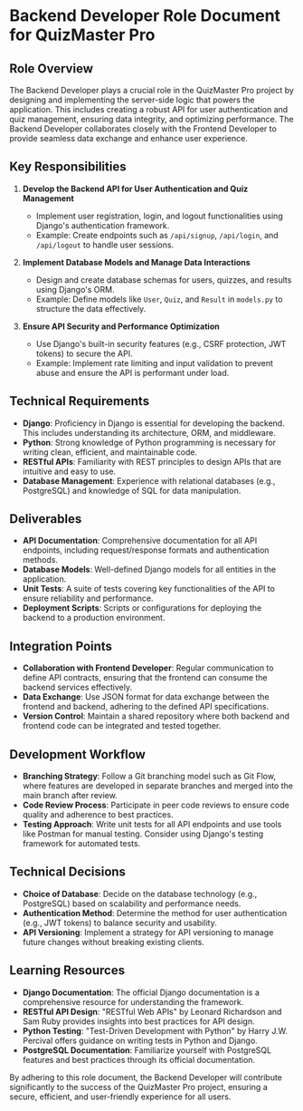 # Backend Developer Role Document for QuizMaster Pro

## Role Overview
The Backend Developer plays a crucial role in the QuizMaster Pro project by designing and implementing the server-side logic that powers the application. This includes creating a robust API for user authentication and quiz management, ensuring data integrity, and optimizing performance. The Backend Developer collaborates closely with the Frontend Developer to provide seamless data exchange and enhance user experience.

## Key Responsibilities

1. **Develop the Backend API for User Authentication and Quiz Management**
   - Implement user registration, login, and logout functionalities using Django's authentication framework.
   - Example: Create endpoints such as `/api/signup`, `/api/login`, and `/api/logout` to handle user sessions.

2. **Implement Database Models and Manage Data Interactions**
   - Design and create database schemas for users, quizzes, and results using Django's ORM.
   - Example: Define models like `User`, `Quiz`, and `Result` in `models.py` to structure the data effectively.

3. **Ensure API Security and Performance Optimization**
   - Use Django's built-in security features (e.g., CSRF protection, JWT tokens) to secure the API.
   - Example: Implement rate limiting and input validation to prevent abuse and ensure the API is performant under load.

## Technical Requirements

- **Django**: Proficiency in Django is essential for developing the backend. This includes understanding its architecture, ORM, and middleware.
- **Python**: Strong knowledge of Python programming is necessary for writing clean, efficient, and maintainable code.
- **RESTful APIs**: Familiarity with REST principles to design APIs that are intuitive and easy to use.
- **Database Management**: Experience with relational databases (e.g., PostgreSQL) and knowledge of SQL for data manipulation.

## Deliverables

- **API Documentation**: Comprehensive documentation for all API endpoints, including request/response formats and authentication methods.
- **Database Models**: Well-defined Django models for all entities in the application.
- **Unit Tests**: A suite of tests covering key functionalities of the API to ensure reliability and performance.
- **Deployment Scripts**: Scripts or configurations for deploying the backend to a production environment.

## Integration Points

- **Collaboration with Frontend Developer**: Regular communication to define API contracts, ensuring that the frontend can consume the backend services effectively.
- **Data Exchange**: Use JSON format for data exchange between the frontend and backend, adhering to the defined API specifications.
- **Version Control**: Maintain a shared repository where both backend and frontend code can be integrated and tested together.

## Development Workflow

- **Branching Strategy**: Follow a Git branching model such as Git Flow, where features are developed in separate branches and merged into the main branch after review.
- **Code Review Process**: Participate in peer code reviews to ensure code quality and adherence to best practices.
- **Testing Approach**: Write unit tests for all API endpoints and use tools like Postman for manual testing. Consider using Django's testing framework for automated tests.

## Technical Decisions

- **Choice of Database**: Decide on the database technology (e.g., PostgreSQL) based on scalability and performance needs.
- **Authentication Method**: Determine the method for user authentication (e.g., JWT tokens) to balance security and usability.
- **API Versioning**: Implement a strategy for API versioning to manage future changes without breaking existing clients.

## Learning Resources

- **Django Documentation**: The official Django documentation is a comprehensive resource for understanding the framework.
- **RESTful API Design**: "RESTful Web APIs" by Leonard Richardson and Sam Ruby provides insights into best practices for API design.
- **Python Testing**: "Test-Driven Development with Python" by Harry J.W. Percival offers guidance on writing tests in Python and Django.
- **PostgreSQL Documentation**: Familiarize yourself with PostgreSQL features and best practices through its official documentation.

By adhering to this role document, the Backend Developer will contribute significantly to the success of the QuizMaster Pro project, ensuring a secure, efficient, and user-friendly experience for all users.